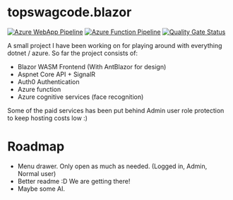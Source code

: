 # topswagcode.blazor

[![Azure WebApp Pipeline](https://github.com/TopSwagCode/topswagcode.blazor/actions/workflows/Azure.yml/badge.svg)](https://github.com/TopSwagCode/topswagcode.blazor/actions/workflows/Azure.yml) [![Azure Function Pipeline](https://github.com/TopSwagCode/topswagcode.blazor/actions/workflows/master_serverlessazure20211215161457.yml/badge.svg)](https://github.com/TopSwagCode/topswagcode.blazor/actions/workflows/master_serverlessazure20211215161457.yml) [![Quality Gate Status](https://sonarcloud.io/api/project_badges/measure?project=TopSwagCode_topswagcode.blazor&metric=alert_status)](https://sonarcloud.io/summary/new_code?id=TopSwagCode_topswagcode.blazor)

A small project I have been working on for playing around with everything dotnet / azure. So far the project consists of:

* Blazor WASM Frontend (With AntBlazor for design)
* Aspnet Core API + SignalR
* Auth0 Authentication
* Azure function
* Azure cognitive services (face recognition)

Some of the paid services has been put behind Admin user role protection to keep hosting costs low :)

# Roadmap

* Menu drawer. Only open as much as needed. (Logged in, Admin, Normal user)
* Better readme :D We are getting there!
* Maybe some AI. 